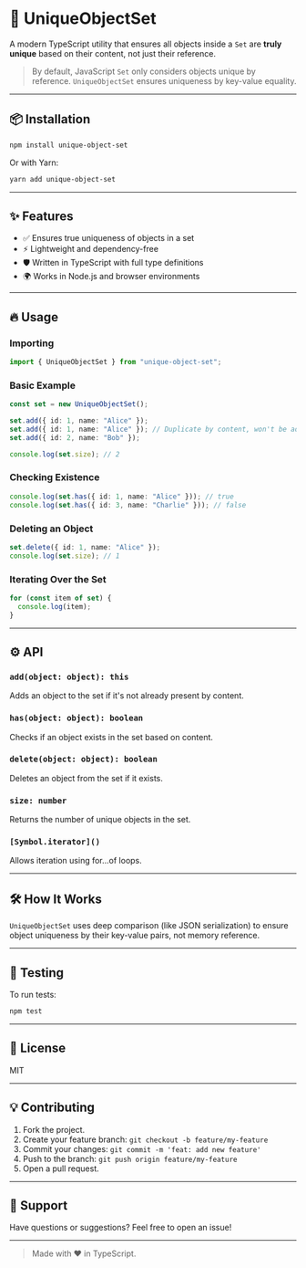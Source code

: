 # 🚀 UniqueObjectSet

A modern TypeScript utility that ensures all objects inside a `Set` are **truly unique** based on their content, not just their reference.

> By default, JavaScript `Set` only considers objects unique by reference. `UniqueObjectSet` ensures uniqueness by key-value equality.

---

## 📦 Installation

```bash
npm install unique-object-set
```

Or with Yarn:

```bash
yarn add unique-object-set
```

---

## ✨ Features

- ✅ Ensures true uniqueness of objects in a set
- ⚡ Lightweight and dependency-free
- 🛡️ Written in TypeScript with full type definitions
- 🌍 Works in Node.js and browser environments

---

## 🔥 Usage

### Importing

```ts
import { UniqueObjectSet } from "unique-object-set";
```

### Basic Example

```ts
const set = new UniqueObjectSet();

set.add({ id: 1, name: "Alice" });
set.add({ id: 1, name: "Alice" }); // Duplicate by content, won't be added
set.add({ id: 2, name: "Bob" });

console.log(set.size); // 2
```

### Checking Existence

```ts
console.log(set.has({ id: 1, name: "Alice" })); // true
console.log(set.has({ id: 3, name: "Charlie" })); // false
```

### Deleting an Object

```ts
set.delete({ id: 1, name: "Alice" });
console.log(set.size); // 1
```

### Iterating Over the Set

```ts
for (const item of set) {
  console.log(item);
}
```

---

## ⚙️ API

### `add(object: object): this`

Adds an object to the set if it's not already present by content.

### `has(object: object): boolean`

Checks if an object exists in the set based on content.

### `delete(object: object): boolean`

Deletes an object from the set if it exists.

### `size: number`

Returns the number of unique objects in the set.

### `[Symbol.iterator]()`

Allows iteration using for...of loops.

---

## 🛠️ How It Works

`UniqueObjectSet` uses deep comparison (like JSON serialization) to ensure object uniqueness by their key-value pairs, not memory reference.

---

## 🧪 Testing

To run tests:

```bash
npm test
```

---

## 📄 License

MIT

---

## 💡 Contributing

1. Fork the project.
2. Create your feature branch: `git checkout -b feature/my-feature`
3. Commit your changes: `git commit -m 'feat: add new feature'`
4. Push to the branch: `git push origin feature/my-feature`
5. Open a pull request.

---

## 🤝 Support

Have questions or suggestions? Feel free to open an issue!

---

> Made with ❤️ in TypeScript.
